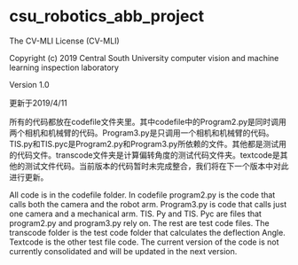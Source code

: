 # csu_robotics_abb_project
The CV-MLI License (CV-MLI)

Copyright (c) 2019 Central South University computer vision and machine learning inspection laboratory

Version 1.0

更新于2019/4/11

  所有的代码都放在codefile文件夹里。其中codefile中的Program2.py是同时调用两个相机和机械臂的代码。Program3.py是只调用一个相机和机械臂的代码。TIS.py和TIS.pyc是Program2.py和Program3.py所依赖的文件。其他都是测试用的代码文件。transcode文件夹是计算偏转角度的测试代码文件夹。textcode是其他的测试文件代码。当前版本的代码暂时未完成整合，我们将在下一个版本中对此进行更新。
  
  All code is in the codefile folder. In codefile program2.py is the code that calls both the camera and the robot arm. Program3.py is code that calls just one camera and a mechanical arm. TIS. Py and TIS. Pyc are files that program2.py and program3.py rely on. The rest are test code files. The transcode folder is the test code folder that calculates the deflection Angle. Textcode is the other test file code. The current version of the code is not currently consolidated and will be updated in the next version.
